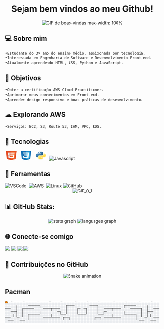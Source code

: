 <div align="center">

# Sejam bem vindos ao meu Github!

<img src="https://i.pinimg.com/originals/f9/57/6f/f9576fca9fc8ef79976a1d6327bbe9ae.gif" height="320" alt="GIF de boas-vindas max-width: 100%" >
</div>


## 💻 Sobre mim
    •Estudante do 3º ano do ensino médio, apaixonada por tecnologia.
    •Interessada em Engenharia de Software e Desenvolvimento Front-end. 
    •Atualmente aprendendo HTML, CSS, Python e JavaScript.



## 🚀 Objetivos
    •Obter a certificação AWS Cloud Practitioner. 
    •Aprimorar meus conhecimentos em Front-end.
    •Aprender design responsivo e boas práticas de desenvolvimento.

## ☁ Explorando AWS
    •Serviços: EC2, S3, Route 53, IAM, VPC, RDS.


 ## 🌟 Tecnologias

<div>
  <img src="https://raw.githubusercontent.com/devicons/devicon/master/icons/html5/html5-original.svg" alt="HTML" width="40" height="30">&nbsp;
  <img src="https://raw.githubusercontent.com/devicons/devicon/master/icons/css3/css3-original.svg" alt="CSS" width="40" height="30">&nbsp;
  <img src="https://raw.githubusercontent.com/devicons/devicon/master/icons/python/python-original.svg" alt="Python" width="40" height="30">&nbsp;
  <img src="https://cdn.jsdelivr.net/gh/devicons/devicon/icons/javascript/javascript-original.svg" alt="Javascript" width="40" height="30">&nbsp;

</div>

## 🔧 Ferramentas
	
 <div>
 <img src="https://cdn.jsdelivr.net/gh/devicons/devicon@latest/icons/vscode/vscode-original.svg" alt="VSCode" width="40" height="30">&nbsp;
 <img src="https://cdn.jsdelivr.net/gh/devicons/devicon@latest/icons/amazonwebservices/amazonwebservices-plain-wordmark.svg" alt="AWS" width="40" height="30">&nbsp;
  <img src="https://cdn.jsdelivr.net/gh/devicons/devicon@latest/icons/linux/linux-original.svg" alt="Linux" width="40" height="30">
  <img src="https://cdn.jsdelivr.net/gh/devicons/devicon/icons/github/github-original.svg" alt="GitHub" width="40" height="30">&nbsp;
 
</div>

<div align="center">
<img src="https://www.icegif.com/wp-content/uploads/2023/05/icegif-567.gif" height="250" alt="GIF_0_1" >
</div>

 ## 📊 GitHub Stats:

<div align="center">
  <img src="https://github-readme-stats.vercel.app/api?username=GeovannaApNunes&hide_title=false&hide_rank=false&show_icons=true&include_all_commits=true&count_private=true&disable_animations=false&theme=dark&locale=en&hide_border=false&order=1" height="150" alt="stats graph"  />
  <img src="https://github-readme-stats.vercel.app/api/top-langs?username=GeovannaApNunes&locale=en&hide_title=false&layout=compact&card_width=320&langs_count=5&theme=dark&hide_border=false&order=2" height="150" alt="languages graph"  />
</div>

###
  
  ## 🌐 Conecte-se comigo

<div> 
   <a href="http://linkedin.com/in/geovanna-nunes" target="_blank"><img src="https://img.shields.io/badge/-LinkedIn-%230077B5?style=for-the-badge&logo=linkedin&logoColor=white" target="_blank"></a> 
  <a href="https://www.instagram.com/geovannaaparecidanunes?igsh=MTd1MXI4dG1uODltZQ%3D%3D&utm_source=qr" target="_blank"><img src="https://img.shields.io/badge/-Instagram-%23E4405F?style=for-the-badge&logo=instagram&logoColor=white" target="_blank"></a>
 <a href="https://discord.gg/xfFraNfm" target="_blank"><img src="https://img.shields.io/badge/Discord-7289DA?style=for-the-badge&logo=discord&logoColor=white" target="_blank"></a> 
  <a href = "mailto: contato: geovannanunes349@gmail.com"><img src="https://img.shields.io/badge/-Gmail-%23333?style=for-the-badge&logo=gmail&logoColor=white" target="_blank"></a>
</div>

 ## 🐍 Contribuições no GitHub
 
<div align="center">
<img src="https://raw.githubusercontent.com/GeovannaApNunes/GeovannaApNunes/output/snake.svg" alt="Snake animation" />
</div>

## Pacman

<picture>
  <source media="(prefers-color-scheme: dark)" srcset="https://raw.githubusercontent.com/GeovannaApNunes/GeovannaApNunes/output/pacman-contribution-graph-dark.svg">
  <source media="(prefers-color-scheme: light)" srcset="https://raw.githubusercontent.com/GeovannaApNunes/GeovannaApNunes/output/pacman-contribution-graph.svg">
  <img alt="pacman contribution graph" src="https://raw.githubusercontent.com/GeovannaApNunes/GeovannaApNunes/output/pacman-contribution-graph.svg">
</picture>

###
